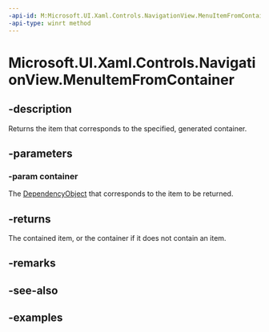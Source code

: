```yaml
---
-api-id: M:Microsoft.UI.Xaml.Controls.NavigationView.MenuItemFromContainer(Windows.UI.Xaml.DependencyObject)
-api-type: winrt method
---
```


<!-- Method syntax.
public object NavigationView.MenuItemFromContainer(DependencyObject container)
-->

# Microsoft.UI.Xaml.Controls.NavigationView.MenuItemFromContainer

## -description

Returns the item that corresponds to the specified, generated container.

## -parameters

### -param container

The [DependencyObject](/uwp/api/windows.ui.xaml.dependencyobject) that corresponds to the item to be returned.

## -returns

The contained item, or the container if it does not contain an item.

## -remarks

## -see-also

## -examples

